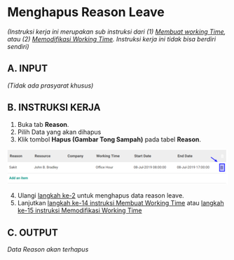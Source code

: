 # Menghapus Reason Leave

*(Instruksi kerja ini merupakan sub instruksi dari (1) [Membuat working Time](./membuat.md), atau (2) [Memodifikasi Working Time](./memodifikasi.md). Instruksi kerja ini tidak bisa berdiri sendiri)*

## A. INPUT

*(Tidak ada prasyarat khusus)*

## B. INSTRUKSI KERJA

1. Buka tab **Reason**.
2. <a name="l2">Pilih</a> Data yang akan dihapus
3. Klik tombol **Hapus (Gambar Tong Sampah)** pada tabel **Reason**.

![](../../img/working-time/tombol-del-reason.png)

4. Ulangi [langkah ke-2](#l2) untuk menghapus data reason leave.
5. Lanjutkan [langkah ke-14 instruksi Membuat Working Time](./membuat.md#l14) atau [langkah ke-15 instruksi Memodifikasi Working Time](./memodifikasi.md#l15)

## C. OUTPUT

*Data Reason akan terhapus*
